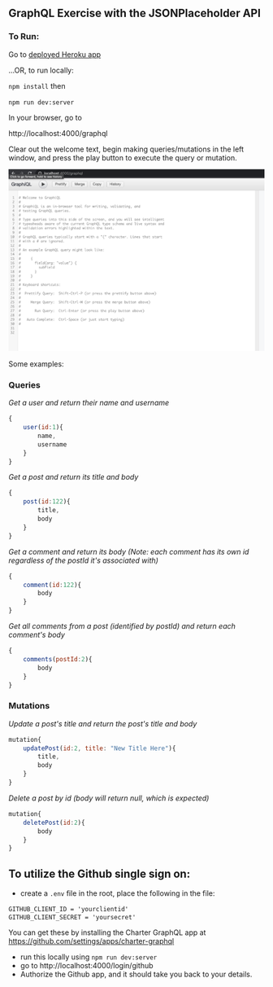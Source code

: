 ## GraphQL Exercise with the JSONPlaceholder API

### To Run:

Go to [deployed Heroku app](https://charter-graphql-challenge.herokuapp.com/graphql) 

...OR, to run locally:

`npm install` then

`npm run dev:server`

In your browser, go to 

http://localhost:4000/graphql

Clear out the welcome text, begin making queries/mutations in the left window, and press the play button to execute the query or mutation. 

![graphiql](images/graphiql.png)

Some examples:

### Queries

_Get a user and return their name and username_

```js
{
    user(id:1){
        name,
        username
    }
}
```
_Get a post and return its title and body_

```js
{
    post(id:122){
        title,
        body
    }
}
```
_Get a comment and return its body (Note: each comment has its own id regardless of the postId it's associated with)_

```js
{
    comment(id:122){
        body
    }
}
```
_Get all comments from a post (identified by postId) and return each comment's body_

```js
{
    comments(postId:2){
        body
    }
}
```

### Mutations

_Update a post's title and return the post's title and body_

```js
mutation{
    updatePost(id:2, title: "New Title Here"){
        title,
        body
    }
}
```

_Delete a post by id (body will return null, which is expected)_

```js
mutation{
    deletePost(id:2){
        body
    }
}
```
## To utilize the Github single sign on:

- create a `.env` file in the root, place the following in the file:

```
GITHUB_CLIENT_ID = 'yourclientid'
GITHUB_CLIENT_SECRET = 'yoursecret'
```
You can get these by installing the Charter GraphQL app at https://github.com/settings/apps/charter-graphql

- run this locally using `npm run dev:server`
- go to http://localhost:4000/login/github
- Authorize the Github app, and it should take you back to your details.
